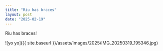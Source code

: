 ```yaml
---
title: "Riu has braces"
layout: post
date: "2025-02-19"
---
```


Riu has braces!

![yo yo]({{ site.baseurl }}/assets/images/2025/IMG_20250319_195346.jpg)
